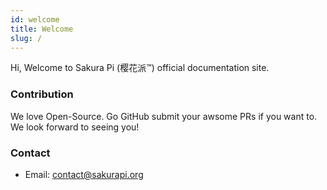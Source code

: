 ```yaml
---
id: welcome
title: Welcome
slug: /
---
```


Hi, Welcome to Sakura Pi (樱花派™) official documentation site.

### Contribution
We love Open-Source. Go GitHub submit your awsome PRs if you want to.  
We look forward to seeing you!

### Contact
- Email: [contact@sakurapi.org](mailto://contact@sakurapi.org)
